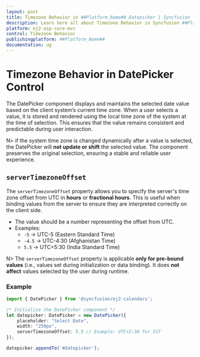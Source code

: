 ```yaml
---
layout: post
title: Timezone Behavior in ##Platform_Name## Datepicker | Syncfusion
description: Learn here all about Timezone Behavior in Syncfusion ##Platform_Name## Datepicker component of Syncfusion Essential JS 2 and more.
platform: ej2-asp-core-mvc
control: Timezone Behavior
publishingplatform: ##Platform_Name##
documentation: ug
---
```


# Timezone Behavior in DatePicker Control

The DatePicker component displays and maintains the selected date value based on the client system’s current time zone. When a user selects a value, it is stored and rendered using the local time zone of the system at the time of selection. This ensures that the value remains consistent and predictable during user interaction.

N> if the system time zone is changed dynamically after a value is selected, the DatePicker will **not update or shift** the selected value. The component preserves the original selection, ensuring a stable and reliable user experience.

## `serverTimezoneOffset`

The `serverTimezoneOffset` property allows you to specify the server's time zone offset from UTC in **hours** or **fractional hours**. This is useful when binding values from the server to ensure they are interpreted correctly on the client side.

- The value should be a number representing the offset from UTC.
- Examples:
  - `-5` → UTC-5 (Eastern Standard Time)
  - `-4.5` → UTC-4:30 (Afghanistan Time)
  - `5.5` → UTC+5:30 (India Standard Time)

N> The `serverTimezoneOffset` property is applicable **only for pre-bound values** (i.e., values set during initialization or data binding). It does **not affect** values selected by the user during runtime.

### Example

```ts
import { DatePicker } from '@syncfusion/ej2-calendars';

/* Initialize the DatePicker component */
let datepicker: DatePicker = new DatePicker({
    placeholder: "Select Date",
    width: "250px",
    serverTimezoneOffset: 5.5 // Example: UTC+5:30 for IST
});

datepicker.appendTo('#datepicker');
